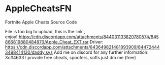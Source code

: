 # AppleCheatsFN
Fortnite Apple Cheats Source Code

File is too big to upload, this is the link , enjoy!:https://cdn.discordapp.com/attachments/844031133820780574/845866819880484870/Apple_Cheat_EXT.rar
Driver: https://cdn.discordapp.com/attachments/843649821481893909/844724443498414130/daddy.sys
 Add me on discord for any further information: Xc#4633
 I provide free cheats, spoofers, softs just dm me (free)
